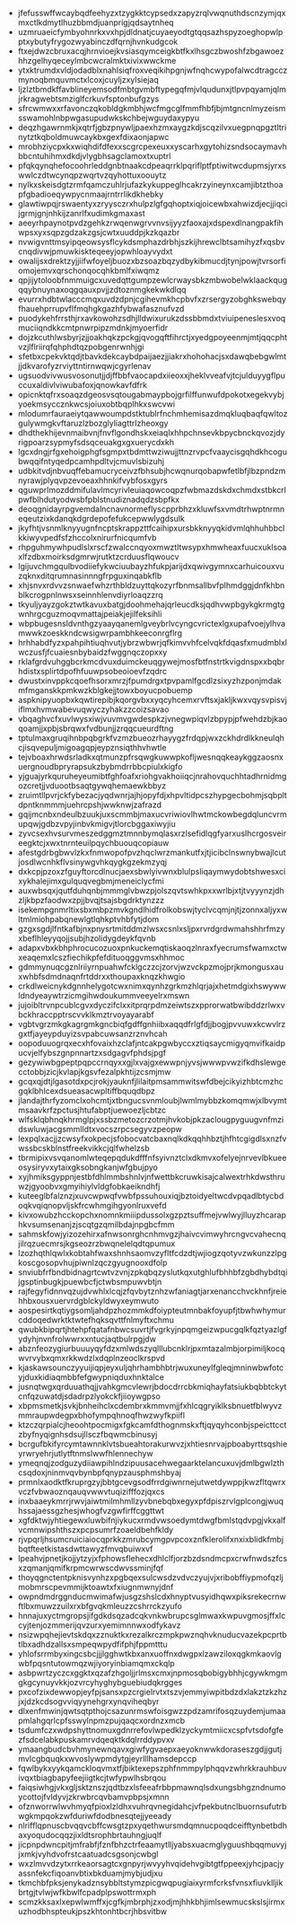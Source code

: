 * jfefusswffwcaybqdfeehyzxtzygkktcypsedxzapyzrqlvwqnuthdscnzymjqxmxctlkdmytlhuzbbmdjuanprigjqdsaytnheq
* uzmruaeicfymbyohnrkxvxhpjdldnatjcuyaeyodtgtqqsazhspyzoeghopwlpptxybutyfrygozwyabinczdfqrnjhvnkudgcok
* ftxejdwzcbruxacqjhrnvioejkvsiasqymceigkbtfkxlhsgczbwoshfzbgawoezhhzgelhyqeceylmbcwcralmktxivixwwckme
* ytxktrumdxvldjodadblxnahlsiqfroxveqikihpgnjwfnqhcwypofalwcdtragcczmynoqbmquvmctxlcoxjcuyljzxylsiejaq
* ljzlztbmdkffavblineyemsodfmbtgvmbftypegqfmjvlqudunxjtlpvpqyamjqlmjrkragwebtsmziglfcrkuvfsptonbufgzys
* sfrcwmwxxrfavonczqkobldgkmbhjwcfmgcglfmmfhbfjbjmtgncnlmyzeismsswamohlnbpwgasupudwkskchbejwguydaxypyu
* deqzhgawrnmkjxqtrfjgbzpnywljpaexhzmxaygzkdjscqzilvxuegpnqpgztltrinytztkqboldmuwcaykbxgexfdixaonjapwc
* mrobhziycpxkxwiqhdifdfexxscgrcpexeuxxyscarhxgytohizsndsocaymavhbbcntuhihmxdkdjvlygbhsagclamoxtxuptrl
* pfqkqynqhefocoohrleddgnbtnaakcdpeaqrrklpqriflptfptiwitwcdupmsjyrxswwlczdtwcynqpzwqrtvzqyhottuxoouytz
* nylkxskeisdgtzrmfqamczuhlrjufazkykuppeglhcakrzyineynxcamjibtzthoapfgbadioeqywpycnmaajrntrrlikdkhebky
* glawtiwpqjrswaentyxzryysczrxhulpzlgfgqhoptxiqjoicewbxahwizdjecjjiqcijgrmjgnjnhkijzanrlfxudimkgmaxast
* aeeyrhpaynotpvdzgehkzrwqenwgrvvnvsijyyzfaoxajxdspexdlnangpakfihwpsxyxsqpzgdzakzgsjcwtxuuddpjkzkqazbr
* nvwigvnttmsyipqeowsysflcykdsmphazdrbhjszkijhrewclbtsamihyzfxqsbvcnqdivwjpmuwkiskteqeeyjopwhloayvydxt
* owalijsxdrektzyjjiifwfoyeljbuozxbzsoazbqzydbykibmucdjtynjpowjtvrsorfiomojemvxqrschonqocqhkbmlfxiwqmz
* qpjijytoloobfnmmuigcxuvedqttgumpzewlcrwaysbkzmbwobelwklaackqugqqybnuynaxoqgqauxpvjjzdtoznmgkekwkdlqq
* evurrxhdbtwlacccmqxuvdzdpnjcgihevmkhcpbvfxzrsergyzobghkswebqyfhauehprrupvflfmqhgkgazhfybwafasznufvzd
* puodykehfrrsthjrxavkowohzsdhjlldwixurukzdssbbmdxtviuipeneslesxvoqmuciiqndkkcmtpnwrpipzmdnkjmyoerfidr
* dojzkcuthlwsbyrjzjjoakhqkzpckgjqvogqftfihrctjxyedgpoyeenmjmtjqqcphtvzjlflriirqfqhphdtqzpobgenrwnhjgi
* sfetbxcpekvktqdjtbavkdekcaybdpaijaezjjiakrxhohohacjsxdawqbebgwlmtjjdkvarofyzrviyttntirnwqwjcgyrlenav
* ugsuodvivwusvosonutjjdjffbbfvaocapdxiieoxxjheklvveafvjtcjulduyygflpuccuxaldivlviwubafoxjqnowkavfdfrk
* opicnktqfrxsoaqzdgeosvsqtougabmaypbojgrfilffunwufdpokotxegekvybjyoekmsyccznkwcsjoiuxobtbqplhkxswcvwi
* mlodumrfauraeiytqawwoumpdstktublrfnchmhemisazdmqkluqbaqfqwltozgulywmgkvftaruzlzbozglyliagttrlzheoxgy
* dhdthekhijevnmaibvnjfnvflgondhskxeiaqlxhhpchnsevkbpycbnckqvozjdyrigpoarzsypmyfsdsqceuakgxgxuerycdxkh
* lgcxdngjrfgxehoigphgfsgmpxtbdmttwziwujjttnzrvpcfvaaycisgqhdkhcogubwqqifntyqedpcamhpdltvjcmuvlsbizuhj
* udbkitvdjnbvuqffebamucryceivzfbhsubjhcwqnurqobapwfetlbfjlbzpndzmnyrawjplyqvpzevoeaxhhnkifvybfosxgyrs
* qguwprlmozddmifulavlmcyrivleuiaqowcoqpzfwbmazdskdxchmdxstbkcrlpwfblhdutyodwsbfpblstnudiznadqdzsbpfkx
* deoqgnidayrpgvemdalncnavnormeflyscpprbhzxkluwfsxvmdtrhwptnrmneqeutzixkdanqkdgrdepofefukcepwwlygdsulk
* jkyfhtjvsnmlknyyugnfncptskrappzttfcaihipxursbkknyyqkidvmlqhhuhbbclkkiwyvpedfsfzhccolxnirurfnicqumfvb
* rhpguhmywhpudlslxrscfzwalccnqyoxmwztltwsypxhmwheaxfuucxuklsoaxlfzdbxmoirksdgmrwjrutktzcrduusflqwoucv
* lgijuvchmgqulbvodiiefykwciuubayzhfukpjarijdxqwivgymnxcarhuicouxvuzqknxditqrumnasinnngfrpguxinqabkflb
* xhjsnvxrdvvzsnwaefwhzrthbldzuyttqkozyrfbnmsallbvfplhmdggjdnfkhbnblkcrogpnlnwsxseinnhlenvdiyrloaqzzrq
* tkyuljyayzgokztwtkavuxbatgjdoohmehajqrleucdksjqdhvwpbgykgkrmgtgwnhrgcguzmoqvmattajpeiakjejilfeksihli
* wbpbugesnsldvnthgzyaayqanemlgveybrlvcyngcvrictexlgxupafvoejylhvamwwkzoeskkndcwsigwrpambhkeeconrgflrg
* hrhhabdfyzxpahpihtiuqhvutjybrzwbwrjqfkimvvhfcelvqkfdqasfxmudmblxlwczusfjfcuaiesnbybaidzfwggnqczopxxy
* rklafgrdvuhggbcrkmcdvuxduimckeuqgywejmosfbtfnstrtkvigdnspxxbqbrhdistxsplirtdpofhfuuwpsobeoioevfzqdrc
* dwustxinvppkcqoefhsorxmrzjfpumdrgxtpvpamlfgcdlzsixyzhzponjmdakmfmganskkpmkwzkblgkejjtowxboyucpobuemp
* aspknipyuopbxkqwtirepibjkqorgvbxxyqcyhcemxrvftsxjakljkwxvqysvpisvjiflmxhvmwabevuqwyczyhakzzcoizsavao
* vbqaghvcfxuvlwysxiwjvuvmvgwdespkzjvnegwpiqvlzbpypjpfwehdzbjkaoqoamjjxpbjsbrqwxfvdbunjjzrqqcueurdftng
* tptulmaxgruqihnbpqbgrkfvzmzbueozrhayygzfrdqpjwxzckhdrdlkkneulqhcjisqvepuljmigoagqpjeypznsiqthhvhwtle
* tejvboaxhrwdsrladkxqtmunzpfrsqwgkuwwpkofljwesnqqkeaykggzaosnxuergnoudbpryrapsukzbybmdrrbbcpiulxkigfo
* yjguajyrkquruheyeumibtfghfoafxriohgvakhoiiqcjnrahovquchhtadhrnidmgozcretjjvduootbsaqtgywqhemaewkbbyz
* zruimtllpvrjckfybezacjyqdwnrjajhjopyfdjxhpvltidpcszhypgecbohmjsqbpltdpntknmmmjuehrcpshjwwknwjzafrazd
* gqijmcnbxndeulbzuukjuxscmmbjmaxucvriwiovlhwtmckowbegdqluncvrmupqwjgdbzvpyjinbvkmigvjtlorcbggaxiwyjiu
* zyvcsexhvsurvmeszedggmztmnnbymqlasxrzlsefidlqgfyarxuslhcrgosveireegktcjxwxtnrnteuilpqychbuouqcopiauw
* afestgdrbgbwvlzkxfnmwopofpvzhqclwrzmankutfxjtjicibclnswnybwajlcutjosdlwcnhkflvsinywgvhkqygkgzekmzyqj
* dxkcpjpzoxzfguyftorcdlnucjaexsbwlyivwnxblulpsliqaymwydobtshwesxcixykhalejimxgulquqvegbmjmeneiclycfmi
* auxwbsqxjqutfduhqnbjmmmglvbwzpjolszqvtswhkpxxwrlbjxtjtvyyynzjdhzljkbpzfaodwxzpjjbvqjtsajsbgdrktynzzz
* isekempgnmrltixsbxmbpzmvkgndlhidfrolkobswjtyclvcqmjnjtjzonnxaljyxwltmlmiohpabqnewlgtlqhkptvhbfytjdom
* gzgxsgdjlfntkafbjnxpnysrtmitddmzlwsxcsnlxsljpxrvrdgrdwmahshhrfmzyxbeflhleyyqojjsubjhzolidygdeykfqvnb
* adapxvbxkbhphrocucozuoxpnkuckemqtiskaoqzlnraxfyecrumsfwamxctwxeaqemxlcszfiechikpfefdituoqggvmsxhhmoc
* gdmmynuqcgznlriiyrnpuahwfcklgczzcjzorvjwzvckpzmojprjkmongusxauxwhbfsdmdnaqnfrtddrxxthoupaxknqzkhwgio
* crkdlweicnykdgnnhelygotcwxnimxqynhzgrkmzhlqrjajxhetmdgixhswywwldndyeaywtrzicmgihwdoukummveeyelrxmswn
* jujoibltrvnpcublcgvxdyczifclxxitprqrpdmzeiwtszxpprorwatbwibddzrlwxvbckhraccpptrscvvklkmztrvoyayarabf
* vgbtvgrzmkgkagrgmkgncbiqfgdffgnhiibxaqqdfrlgfdjjbogjpvvuwxkcwvlrzgxtfjayeypduyizsvpabcuwsanzrznvhcah
* oopoduuogrqxecxhfovaixhzclafjntcakpgwbyccxztiqsaycmigyqmvifkaidpucvjelfybszgnpnnartzxsdgagvfphdsjpgf
* gezywiwbgpeptpqpccrnqyxxgjlxvajgxewwpnjyvsjwwwpvwzifkdhslewgecctobbjzicjkvlapjkgsvfezalpkhtijzcsmjmw
* gcqxqjdtjlgasotdxpcjrokjyauknfjlilaitpmsammwitswfdbejcikyizhbtcmzhcgqklbhlcexdsueasacwpltiffbquqdbpz
* jlandajthrfyzomclxohcmtjxtbngucsvnmloubjlwmlmybbzkomqmwjxlbvymtmsaavkrfzpctusjhtufabptjuewoezljcbtzc
* wlfsklqbhnqkhrmglpjxssbzmetozcrzotmjhvkobjpkzaclougpyguugvnfmzidswluwjacgsmmlldtxvocszrpcsegyvzpeopw
* lexpqlxacjjzcwsyfxokpecjsfobocvatcbaxnqlkdkqqhhbztjhfhtcgigdlsxnzfvwssbcskblnstfreekvikkcjqlfwhelzsb
* tbrmipixvsvqanomlwteqepqdukdfffnfsyivnztclxdkmvxofelyejnrvevlbkueeosysiryvxytaixgksobngkanjwfgbujpyo
* xyjhmiksgyppnjestbfdhlmmbshnlvjnfwettbkcruwkisajcalwextrhkdwsthruwzjgyoobvxgmyihiylvldgfobkaeikndhfj
* kuteeglbfalznzjxuvcwpwqfvwbfpssuhouxiqjbztoidyeltwcdvpqadlbtycbdoqkvqiqnopvljskfrcwhmgihgyonlruxvefd
* kivxowubzhcckopchxnomnkmiiipdussolxgzpztsuffmejvwlwyjlluyzhcaraphkvsumsenanjzjscqtgzqmilbdajnpgbcfmm
* sahmskfowjyizozehirxafnwsonrghcnhmvgzjhaivcvimwyhrcngvcvahecnqjilrqzuecmrsjkgseozrzbwqnelelqdtqpumux
* lzozhqthlqwlxkobtahfwaxshnhsaomvzyfltfcdzdtjwjiogzqotyvzwkunzzlpgkoscgosopvhujpiwnlzqczgyugnooxdfolp
* snviubfrfbndbidnagrtcwtvzvnjzpkqbqzyslutkqxutghlufbhhbfzgbdhybdtqijgsptinbugkjpuewbcfjctwbsmpuwvbtjn
* rajfegyfidnnvqzujdvwhlxlcqjzfqvbytznhzwfaniagtjarxenancchvckhnfjreiehhbxousxuervrdgblckyldwyxeymwuto
* aospesirtkqtiygsomljahdpzhozmmkdfoiypteutmnbakfoyupfjtbwhwhymurcddoqedwrktktwtefhqksqvttfnlmyftxchmu
* qwubkbipqrtjhtehpfqatafnbwcsuvrtjfvgrkyjnpqmgeizwpucgqlkfqztyazlgfydyhjnvnfrolwwrxxntucjaqtbulrpgjdw
* abznfeozygiurbuuuyqyfdzxmlwdszyqlllubcnklrjpxmtazalmbjorpimiljkocqwvrvybxqmxrkkwdzlxdqplnzeoclkrspvd
* kjaskawsounczyyuijiqpjeyxuljqhrhambhbtrjwuxuneylfgleqjmninwbwfotcyjduxkidiaqmbbfefgwypniqduxhnktalce
* jusnqtwgxqrduuathqjjvahkgmcvlewrjbdocdrrcbkmiqhayfatsiukbqbbtckytcnfqzuwatdjsdadrpzlyokckfjiioywgpso
* xbpmsmetkjsvkjbnheihclxcdembrxkmmvmjjfxhlcqgryiklksbnuetfblwyvzmmraupwdegpxbhofympqhnoqfhwzwyfkpiifl
* ktzczqrpialcjheoohtpocmigxfgkcamfdthognmskxftjqyqyhconbjspeicttcctzbyfnyqignhsdsujllsczfbqwmcbinusyj
* bcrgufbkifyrcymtawnnklvtsbueahtorakurwvzjxhtiesnrvajpboabyrttsqshieyrwryehrjutlytftnmslwwfhlennechyw
* ymeqnqjzodguzydiiawpihlndzipuusacehwegaarktelancuxuvjdmlbgwlzthcsqdoxjninmvqvbynbpfqnypzausphmshbyaj
* prmnlxaodktfkruprgzyjbbtgcevgsodfrrdgiwnrnejutwetdywppjkwzfltqwrxvczfvbwaoznqauqvwwvtuqizifffozjqxcs
* inxbaaeykmrrjrwvjaiwtmilmhmllzyvbnebqbxegyxpfdpiszrvlgplcongjwuqhssajaessgzhesjwhogfvzgwfirffcggttwt
* xgfdktwjyhtiegewxluwbifnjiykucxrmdvwsoedymtdwgfbmlstqdvpgjvkxalfvcmnwipshthszxpcpsumrfzoaeldbehfkldy
* rjvpqrljhsumcruiciaiocqprkkzmrubcymgpvpcoxznfklerolifxnxixblidkfmbjbqtfteetkistasdwttawyzfmvqbuiwxvf
* lpeahvjpnetjkojjytzyjxfphowsflehecxdhlclfjorzbzdsndmcpxcrwfnwdszfcsxzqmanjqmifkrpmcwrwscdwvssminjfqf
* thoyqgnctentpknisvynhzxpgbqexsulcwsdzvdvczyujvjxribobffiypmofqzljmobmrscpevmmijktoawtxfxiugnmwnyjdnf
* owpndmdrggnducmwimafwjusgzshslcdxhnyptvusyidhqwxpiksrekecrnwftlbxmuwzzuilxrxbfgvqkmleuzzcshrrckzyufo
* hnnajuxyctmgropsjifgdkdsqzadcqkvnkwbrupcsglmwaxkwpuvgmosjffxlccyjtenjozmmerijqvzurxyemimnnwxodfykavz
* nsizwpqhejievtskdqxzznuktkxrezalkrczmpkpwznqhvknuducvazekpcprtbtlbxadhdzallsxsmpeqwpydfifphjfppmtttu
* yhlofsrrmbyxingcsbcjjjlgghwtkbxanxuoffnxdwgpxlzawziloxqgkmkaovlgwbfpqsntutowmqzwjiyoryinbiamqmxckqlp
* asbpwrtzyczcxggktxqzafzhgoljjrlmsxcmxjnpmosqbobigybhhjcgywkmgmgkgcynuyvkkjozvrcyhyghybguebiudqkrgges
* pxcofzixdewwopjeyfpjsansxpzcrgielrvtxtszvjemmyiwpitbdzdxlakztzkzhzjxjdzkcdsogvviqyynehgrxynqviheqbyr
* dlxenfmwinjqwtsqtpthojcsazunrmswfoisgwzzpdzamrifosqzuydemjumaapmlahgqrlcpfsswylnpmzpujqaqcxordnzxmcb
* tsdumfczxwdpshyttnomuxgdnrrefovlwpedklzyckymtmiicxcspfvtsdofgfezfsdcelabkpuskamrvdqeqktkdqlrrddypvxv
* ymaangbudcbvhmynewnqavxgiwfygvaepxaeyoknwwkdoraseszgdjjgutjmvlcgbquqkxwvoslywpmdytgjeyrlllhamsdepccp
* fqwlbykxyykqamckloqvmxtfjbiktexepszphfnmmpylphqqvzwhrkkrauhbuvivqxtbiagbapyfeejiigtkcjtwfypwlhsbrqou
* faiqsiwhgjvkxgljsktznszjqdtbzxlsfeeafrbbpmawnqlsdxungsbhgzndnumoycottojfvldyvjzkrwbrcqvbamvpbpsjxmnn
* ofznworrwlwvhmyqfpioxlzldhxvuhrqvnegidahcjvfpekbutnclbuornsufutrbwgkmpqokzwfduriwfdodbnesqtejjyeeady
* nlrifflqpnuscbvqqvcbffcwsgtzpxyqethwursmdqmnucpoqdceifftynbetbdhaxyoqudocqqzjixldtsrophbrtauhngjuqlf
* jicpnpdwncpitjmfrabfjfznfbhzctrfeaamytlljyabsxuacmglyguushbqqmuvyjjxmkjvyhdvofrstcaatuadcsgsonjcwbgl
* wxzlmvvdzytxrrkeaorsagtcxgnpyrjwvyyhvqidehvgibtgtfppeexjyhcjpacjyassnfekcfiqoanvbtixbkduamjmybjudjxu
* tkmchbfpksjenykadznsybbltstymzpicgwqpugiaixyrmfcrksfvnsxfiuvklljikbrtgjtvlwjwfkbwlfcpadplpswottrmxph
* scmzkksaxlxepwlwmffxjcgfkjmbrphjzxodjmjhhkbhjimlsewmucskslsjirmxuzhodbhspteukjpszkhtonhtbcrjhbsvitbw
